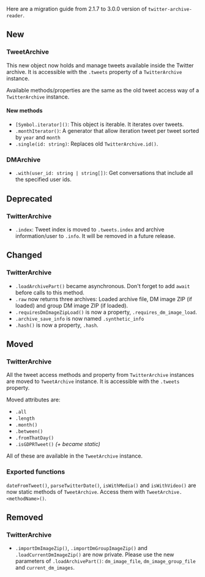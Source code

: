 Here are a migration guide from 2.1.7 to 3.0.0 version of `twitter-archive-reader`.

## New
### TweetArchive
This new object now holds and manage tweets available inside the Twitter archive.
It is accessible with the `.tweets` property of a `TwitterArchive` instance.

Available methods/properties are the same as the old tweet access way of a `TwitterArchive` instance.

#### New methods
- `[Symbol.iterator]()`: This object is iterable. It iterates over tweets.
- `.monthIterator()`: A generator that allow iteration tweet per tweet sorted by `year` and `month`
- `.single(id: string)`: Replaces old `TwitterArchive.id()`.

### DMArchive
- `.with(user_id: string | string[])`: Get conversations that include all the specified user ids.


## Deprecated
### TwitterArchive
- `.index`: Tweet index is moved to `.tweets.index` and archive information/user to `.info`. It will be removed in a future release.


## Changed
### TwitterArchive
- `.loadArchivePart()` became asynchronous. Don't forget to add `await` before calls to this method.
- `.raw` now returns three archives: Loaded archive file, DM image ZIP (if loaded) and group DM image ZIP (if loaded).
- `.requiresDmImageZipLoad()` is now a property, `.requires_dm_image_load`.
- `.archive_save_info` is now named `.synthetic_info`
- `.hash()` is now a property, `.hash`.


## Moved
### TwitterArchive
All the tweet access methods and property from `TwitterArchive` instances are moved to `TweetArchive` instance.
It is accessible with the `.tweets` property.

Moved attributes are:
- `.all`
- `.length`
- `.month()`
- `.between()`
- `.fromThatDay()`
- `.isGDPRTweet()` *(+ became static)*

All of these are available in the `TweetArchive` instance.

### Exported functions
`dateFromTweet()`, `parseTwitterDate()`, `isWithMedia()` and `isWithVideo()` are now static methods of `TweetArchive`. Access them with `TweetArchive.<methodName>()`.


## Removed
### TwitterArchive
- `.importDmImageZip()`, `.importDmGroupImageZip()` and `.loadCurrentDmImageZip()` are now private. Please use the new parameters of `.loadArchivePart()`: `dm_image_file`, `dm_image_group_file` and `current_dm_images`.
